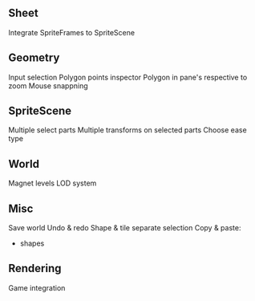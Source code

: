 






## Sheet
Integrate SpriteFrames to SpriteScene

## Geometry
Input selection 
Polygon points inspector
Polygon in pane's respective to zoom
Mouse snappning

## SpriteScene
Multiple select parts
Multiple transforms on selected parts
Choose ease type

## World
Magnet levels
LOD system


## Misc
Save world
Undo & redo
Shape & tile separate selection
Copy & paste: 
- shapes


## Rendering 
Game integration

